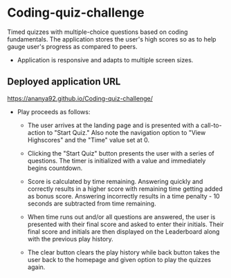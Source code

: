 # Coding-quiz-challenge
Timed quizzes with multiple-choice questions based on coding fundamentals. The application stores the user's high scores so as to help gauge user's progress as compared to peers.

* Application is responsive and adapts to multiple screen sizes.

## Deployed application URL
https://ananya92.github.io/Coding-quiz-challenge/

* Play proceeds as follows:

  * The user arrives at the landing page and is presented with a call-to-action to "Start Quiz." Also note the navigation option to "View Highscores" and the "Time" value set at 0.

  * Clicking the "Start Quiz" button presents the user with a series of questions. The timer is initialized with a value and immediately begins countdown.

  * Score is calculated by time remaining. Answering quickly and correctly results in a higher score with remaining time getting added as bonus score. Answering incorrectly results in a time penalty - 10 seconds are subtracted from time remaining.

  * When time runs out and/or all questions are answered, the user is presented with their final score and asked to enter their initials. Their final score and initials are then displayed on the Leaderboard along with the previous play history. 

  * The clear button clears the play history while back button takes the user back to the homepage and given option to play the quizzes again.
